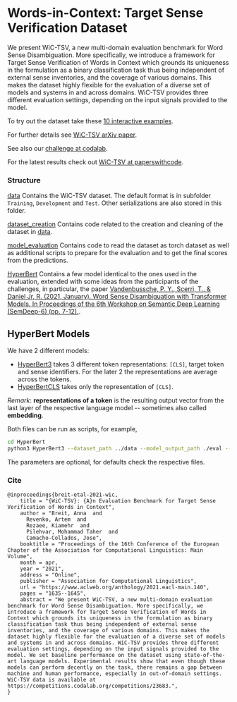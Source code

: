 # Words-in-Context: Target Sense Verification Dataset

We present WiC-TSV, a new multi-domain evaluation benchmark for Word Sense Disambiguation. More specifically, we introduce a framework for Target Sense Verification of Words in Context which grounds its uniqueness in the formulation as a binary classification task thus being independent of external sense inventories, and the coverage of various domains. This makes the dataset highly flexible for the evaluation of a diverse set of models and systems in and across domains. WiC-TSV provides three different evaluation settings, depending on the input signals provided to the model.

To try out the dataset take these [10 interactive examples](https://www.surveymonkey.com/r/LHYWXPV).

For further details see [WiC-TSV arXiv paper](https://arxiv.org/abs/2004.15016).

See also our [challenge at codalab](https://competitions.codalab.org/competitions/23683).

For the latest results check out [WiC-TSV at paperswithcode](https://paperswithcode.com/dataset/wic-tsv).

### Structure

[data](./data) Contains the WiC-TSV dataset. The default format is in subfolder `Training`, `Development` and `Test`.
Other serializations are also stored in this folder.

[dataset_creation](./dataset_creation) Contains code related to the creation and cleaning of the dataset
in [data](./data).

[model_evaluation](./model_evaluation) Contains code  to read the dataset as torch dataset as well as additional scripts to prepare for the
evaluation and to get the final scores from the predictions.

[HyperBert](./HyperBert) Contains a few model identical to the ones used in the evaluation, extended with some ideas from the participants of the challenges, in particular, the paper [Vandenbussche, P. Y., Scerri, T., & Daniel Jr, R. (2021, January). Word Sense Disambiguation with Transformer Models. In Proceedings of the 6th Workshop on Semantic Deep Learning (SemDeep-6) (pp. 7-12).](https://www.aclweb.org/anthology/2021.semdeep-1.pdf).


## HyperBert Models

We have 2 different models:

* [HyperBert3](./HyperBert/HyperBert3.py) takes 3 different token representations: `[CLS]`, target token and sense identifiers. For the later 2 the representations are average across the tokens.
* [HyperBertCLS](./HyperBert/HyperBertCLS.py) takes only the representation of `[CLS]`.

*Remark*: **representations of a token** is the resulting output vector from the last layer of the respective language model -- sometimes also called **embedding**.

Both files can be run as scripts, for example, 
```bash
cd HyperBert
python3 HyperBert3 --dataset_path ../data --model_output_path ./eval --model_name bert-base-uncased
```
The parameters are optional, for defaults check the respective files.


### Cite

```
@inproceedings{breit-etal-2021-wic,
    title = "{WiC-TSV}: {A}n Evaluation Benchmark for Target Sense Verification of Words in Context",
    author = "Breit, Anna  and
      Revenko, Artem  and
      Rezaee, Kiamehr  and
      Pilehvar, Mohammad Taher  and
      Camacho-Collados, Jose",
    booktitle = "Proceedings of the 16th Conference of the European Chapter of the Association for Computational Linguistics: Main Volume",
    month = apr,
    year = "2021",
    address = "Online",
    publisher = "Association for Computational Linguistics",
    url = "https://www.aclweb.org/anthology/2021.eacl-main.140",
    pages = "1635--1645",
    abstract = "We present WiC-TSV, a new multi-domain evaluation benchmark for Word Sense Disambiguation. More specifically, we introduce a framework for Target Sense Verification of Words in Context which grounds its uniqueness in the formulation as binary classification task thus being independent of external sense inventories, and the coverage of various domains. This makes the dataset highly flexible for the evaluation of a diverse set of models and systems in and across domains. WiC-TSV provides three different evaluation settings, depending on the input signals provided to the model. We set baseline performance on the dataset using state-of-the-art language models. Experimental results show that even though these models can perform decently on the task, there remains a gap between machine and human performance, especially in out-of-domain settings. WiC-TSV data is available at https://competitions.codalab.org/competitions/23683.",
}
```
